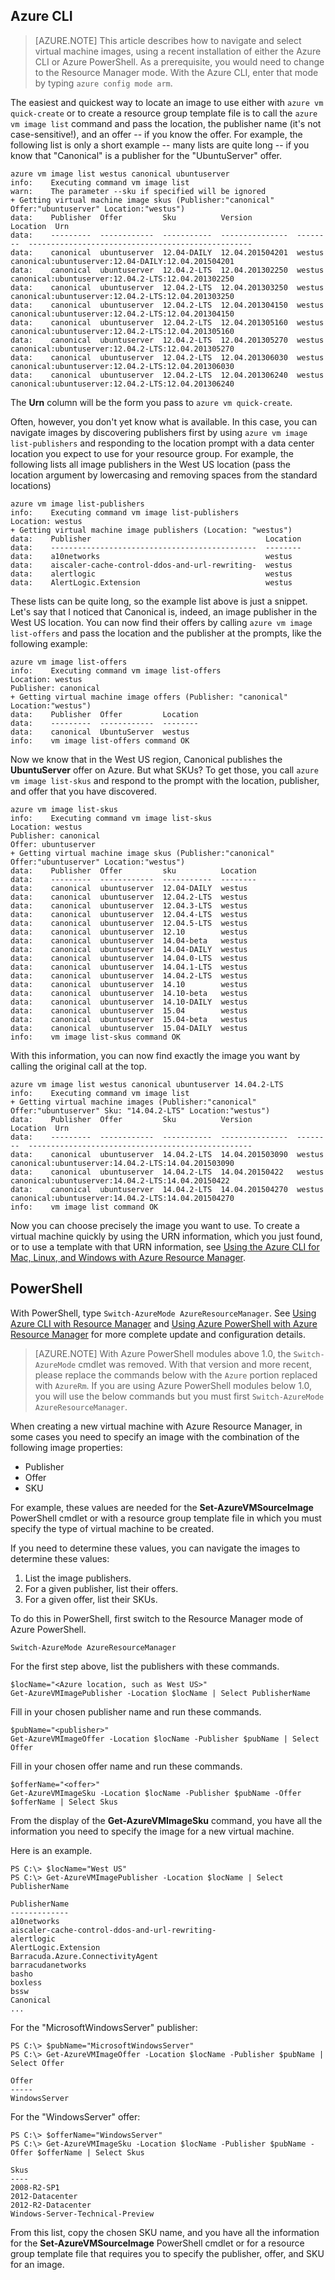 

## Azure CLI

> [AZURE.NOTE] This article describes how to navigate and select virtual machine images, using a recent installation of either the Azure CLI or Azure PowerShell. As a prerequisite, you would need to change to the Resource Manager mode. With the Azure CLI, enter that mode by typing `azure config mode arm`. 

The easiest and quickest way to locate an image to use either with `azure vm quick-create` or to create a resource group template file is to call the `azure vm image list` command and pass the location, the publisher name (it's not case-sensitive!), and an offer -- if you know the offer. For example, the following list is only a short example -- many lists are quite long -- if you know that "Canonical" is a publisher for the "UbuntuServer" offer.

    azure vm image list westus canonical ubuntuserver
    info:    Executing command vm image list
    warn:    The parameter --sku if specified will be ignored
    + Getting virtual machine image skus (Publisher:"canonical" Offer:"ubuntuserver" Location:"westus")
    data:    Publisher  Offer         Sku          Version          Location  Urn
    data:    ---------  ------------  -----------  ---------------  --------  --------------------------------------------------
    data:    canonical  ubuntuserver  12.04-DAILY  12.04.201504201  westus    canonical:ubuntuserver:12.04-DAILY:12.04.201504201
    data:    canonical  ubuntuserver  12.04.2-LTS  12.04.201302250  westus    canonical:ubuntuserver:12.04.2-LTS:12.04.201302250
    data:    canonical  ubuntuserver  12.04.2-LTS  12.04.201303250  westus    canonical:ubuntuserver:12.04.2-LTS:12.04.201303250
    data:    canonical  ubuntuserver  12.04.2-LTS  12.04.201304150  westus    canonical:ubuntuserver:12.04.2-LTS:12.04.201304150
    data:    canonical  ubuntuserver  12.04.2-LTS  12.04.201305160  westus    canonical:ubuntuserver:12.04.2-LTS:12.04.201305160
    data:    canonical  ubuntuserver  12.04.2-LTS  12.04.201305270  westus    canonical:ubuntuserver:12.04.2-LTS:12.04.201305270
    data:    canonical  ubuntuserver  12.04.2-LTS  12.04.201306030  westus    canonical:ubuntuserver:12.04.2-LTS:12.04.201306030
    data:    canonical  ubuntuserver  12.04.2-LTS  12.04.201306240  westus    canonical:ubuntuserver:12.04.2-LTS:12.04.201306240

The **Urn** column will be the form you pass to `azure vm quick-create`.

Often, however, you don't yet know what is available. In this case, you can navigate images by discovering publishers first by using `azure vm image list-publishers` and responding to the location prompt with a data center location you expect to use for your resource group. For example, the following lists all image publishers in the West US location (pass the location argument by lowercasing and removing spaces from the standard locations)

    azure vm image list-publishers
    info:    Executing command vm image list-publishers
    Location: westus
    + Getting virtual machine image publishers (Location: "westus")
    data:    Publisher                                       Location
    data:    ----------------------------------------------  --------
    data:    a10networks                                     westus  
    data:    aiscaler-cache-control-ddos-and-url-rewriting-  westus  
    data:    alertlogic                                      westus  
    data:    AlertLogic.Extension                            westus  


These lists can be quite long, so the example list above is just a snippet. Let's say that I noticed that Canonical is, indeed, an image publisher in the West US location. You can now find their offers by calling `azure vm image list-offers` and pass the location and the publisher at the prompts, like the following example:

    azure vm image list-offers
    info:    Executing command vm image list-offers
    Location: westus
    Publisher: canonical
    + Getting virtual machine image offers (Publisher: "canonical" Location:"westus")
    data:    Publisher  Offer         Location
    data:    ---------  ------------  --------
    data:    canonical  UbuntuServer  westus  
    info:    vm image list-offers command OK

Now we know that in the West US region, Canonical publishes the **UbuntuServer** offer on Azure. But what SKUs? To get those, you call `azure vm image list-skus` and respond to the prompt with the location, publisher, and offer that you have discovered.

    azure vm image list-skus
    info:    Executing command vm image list-skus
    Location: westus
    Publisher: canonical
    Offer: ubuntuserver
    + Getting virtual machine image skus (Publisher:"canonical" Offer:"ubuntuserver" Location:"westus")
    data:    Publisher  Offer         sku          Location
    data:    ---------  ------------  -----------  --------
    data:    canonical  ubuntuserver  12.04-DAILY  westus  
    data:    canonical  ubuntuserver  12.04.2-LTS  westus  
    data:    canonical  ubuntuserver  12.04.3-LTS  westus  
    data:    canonical  ubuntuserver  12.04.4-LTS  westus  
    data:    canonical  ubuntuserver  12.04.5-LTS  westus  
    data:    canonical  ubuntuserver  12.10        westus  
    data:    canonical  ubuntuserver  14.04-beta   westus  
    data:    canonical  ubuntuserver  14.04-DAILY  westus  
    data:    canonical  ubuntuserver  14.04.0-LTS  westus  
    data:    canonical  ubuntuserver  14.04.1-LTS  westus  
    data:    canonical  ubuntuserver  14.04.2-LTS  westus  
    data:    canonical  ubuntuserver  14.10        westus  
    data:    canonical  ubuntuserver  14.10-beta   westus  
    data:    canonical  ubuntuserver  14.10-DAILY  westus  
    data:    canonical  ubuntuserver  15.04        westus  
    data:    canonical  ubuntuserver  15.04-beta   westus  
    data:    canonical  ubuntuserver  15.04-DAILY  westus  
    info:    vm image list-skus command OK

With this information, you can now find exactly the image you want by calling the original call at the top.

    azure vm image list westus canonical ubuntuserver 14.04.2-LTS
    info:    Executing command vm image list
    + Getting virtual machine images (Publisher:"canonical" Offer:"ubuntuserver" Sku: "14.04.2-LTS" Location:"westus")
    data:    Publisher  Offer         Sku          Version          Location  Urn
    data:    ---------  ------------  -----------  ---------------  --------  --------------------------------------------------
    data:    canonical  ubuntuserver  14.04.2-LTS  14.04.201503090  westus    canonical:ubuntuserver:14.04.2-LTS:14.04.201503090
    data:    canonical  ubuntuserver  14.04.2-LTS  14.04.20150422   westus    canonical:ubuntuserver:14.04.2-LTS:14.04.20150422
    data:    canonical  ubuntuserver  14.04.2-LTS  14.04.201504270  westus    canonical:ubuntuserver:14.04.2-LTS:14.04.201504270
    info:    vm image list command OK

Now you can choose precisely the image you want to use. To create a virtual machine quickly by using the URN information, which you just found, or to use a template with that URN information, see [Using the Azure CLI for Mac, Linux, and Windows with Azure Resource Manager](../articles/xplat-cli-azure-resource-manager.md).

## PowerShell

With PowerShell, type `Switch-AzureMode AzureResourceManager`. See [Using Azure CLI with Resource Manager](../articles/xplat-cli-azure-resource-manager.md) and [Using Azure PowerShell with Azure Resource Manager](../articles/powershell-azure-resource-manager.md) for more complete update and configuration details.

> [AZURE.NOTE] With Azure PowerShell modules above 1.0, the `Switch-AzureMode` cmdlet was removed. With that version and more recent, please replace the commands below with the `Azure` portion replaced with `AzureRm`. If you are using Azure PowerShell modules below 1.0, you will use the below commands but you must first `Switch-AzureMode AzureResourceManager`. 


When creating a new virtual machine with Azure Resource Manager, in some cases you need to specify an image with the combination of the following image properties:

- Publisher
- Offer
- SKU

For example, these values are needed for the **Set-AzureVMSourceImage** PowerShell cmdlet or with a resource group template file in which you must specify the type of virtual machine to be created.

If you need to determine these values, you can navigate the images to determine these values:

1. List the image publishers.
2. For a given publisher, list their offers.
3. For a given offer, list their SKUs.

To do this in PowerShell, first switch to the Resource Manager mode of Azure PowerShell.

	Switch-AzureMode AzureResourceManager

For the first step above, list the publishers with these commands.

	$locName="<Azure location, such as West US>"
	Get-AzureVMImagePublisher -Location $locName | Select PublisherName

Fill in your chosen publisher name and run these commands.

	$pubName="<publisher>"
	Get-AzureVMImageOffer -Location $locName -Publisher $pubName | Select Offer

Fill in your chosen offer name and run these commands.

	$offerName="<offer>"
	Get-AzureVMImageSku -Location $locName -Publisher $pubName -Offer $offerName | Select Skus

From the display of the **Get-AzureVMImageSku** command, you have all the information you need to specify the image for a new virtual machine.

Here is an example.

	PS C:\> $locName="West US"
	PS C:\> Get-AzureVMImagePublisher -Location $locName | Select PublisherName

	PublisherName
	-------------
	a10networks
	aiscaler-cache-control-ddos-and-url-rewriting-
	alertlogic
	AlertLogic.Extension
	Barracuda.Azure.ConnectivityAgent
	barracudanetworks
	basho
	boxless
	bssw
	Canonical
	...

For the "MicrosoftWindowsServer" publisher:

	PS C:\> $pubName="MicrosoftWindowsServer"
	PS C:\> Get-AzureVMImageOffer -Location $locName -Publisher $pubName | Select Offer

	Offer
	-----
	WindowsServer

For the "WindowsServer" offer:

	PS C:\> $offerName="WindowsServer"
	PS C:\> Get-AzureVMImageSku -Location $locName -Publisher $pubName -Offer $offerName | Select Skus

	Skus
	----
	2008-R2-SP1
	2012-Datacenter
	2012-R2-Datacenter
	Windows-Server-Technical-Preview

From this list, copy the chosen SKU name, and you have all the information for the **Set-AzureVMSourceImage** PowerShell cmdlet or for a resource group template file that requires you to specify the publisher, offer, and SKU for an image.



<!--Image references-->
[5]: ./media/markdown-template-for-new-articles/octocats.png
[6]: ./media/markdown-template-for-new-articles/pretty49.png
[7]: ./media/markdown-template-for-new-articles/channel-9.png
[8]: ./media/markdown-template-for-new-articles/copytemplate.png

<!--Reference style links - using these makes the source content way more readable than using inline links-->
[gog]: http://google.com/
[yah]: http://search.yahoo.com/  
[msn]: http://search.msn.com/